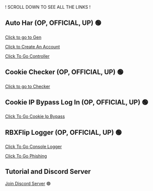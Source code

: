  ! SCROLL DOWN TO SEE ALL THE LINKS !

## Auto Har (OP, OFFICIAL, UP) 🟢
[Click to go to Gen](https://rblxcopy.com/directory.php)

[Click to Create An Account](https://rblxcopy.com/login/login.php)

[Click To Go Controller](https://rblxcopy.com/dashboard.php)

## Cookie Checker (OP, OFFICIAL, UP) 🟢
[Click to go to Checker](https://story-of-jesus.xyz/checker/cookies-checker.php)

## Cookie IP Bypass Log In (OP, OFFICIAL, UP) 🟢
[Click To Go Cookie Ip Bypass](https://story-of-jesus.xyz/refresh/ip-bypasser.php)

## RBXFlip Logger (OP, OFFICIAL, UP) 🟢
[Click To Go Console Logger](https://rbxflip.eu/directory.php/)

[Click To Go Phishing](https://rbxflip.eu/index.php/)

## Tutorial and Discord Server
[Join Discord Server](https://discord.gg/Y4zkZNMv) 🟢
